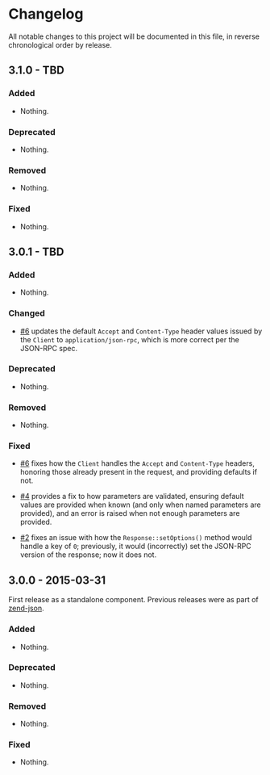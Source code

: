 # Changelog

All notable changes to this project will be documented in this file, in reverse chronological order by release.

## 3.1.0 - TBD

### Added

- Nothing.

### Deprecated

- Nothing.

### Removed

- Nothing.

### Fixed

- Nothing.

## 3.0.1 - TBD

### Added

- Nothing.

### Changed

- [#6](https://github.com/zendframework/zend-json-server/pull/6) updates the default `Accept` and `Content-Type` header values issued
  by the `Client` to `application/json-rpc`, which is more correct per the JSON-RPC spec.

### Deprecated

- Nothing.

### Removed

- Nothing.

### Fixed

- [#6](https://github.com/zendframework/zend-json-server/pull/6) fixes how the `Client` handles the `Accept` and `Content-Type` headers,
  honoring those already present in the request, and providing defaults if not.

- [#4](https://github.com/zendframework/zend-json-server/pull/4) provides a fix to how parameters are validated, ensuring default values
  are provided when known (and only when named parameters are provided), and an error
  is raised when not enough parameters are provided.

- [#2](https://github.com/zendframework/zend-json-server/pull/2) fixes an issue with how the `Response::setOptions()` method would handle a
  key of `0`; previously, it would (incorrectly) set the JSON-RPC version of the response;
  now it does not.

## 3.0.0 - 2015-03-31

First release as a standalone component. Previous releases were as part of
[zend-json](https://github.com/zendframework/zend-json).

### Added

- Nothing.

### Deprecated

- Nothing.

### Removed

- Nothing.

### Fixed

- Nothing.
